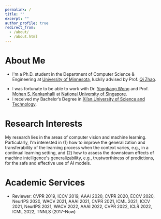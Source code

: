```yaml
---
permalink: /
title: ""
excerpt: ""
author_profile: true
redirect_from: 
  - /about/
  - /about.html
---
```


# About Me
* I'm a Ph.D. student in the Department of Computer Science & Engineering at [University of Minnesota](https://twin-cities.umn.edu/), luckily advised by Prof. [Qi Zhao](https://www-users.cse.umn.edu/~qzhao/).
<!-- * My research interests lie in the general area of machine learning, particularly in deep learning, reinforcement learning and probabilistic inference, as well as their applications in generative modeling, sequential decision making under uncertainty, multi-task and meta-learning, and multi-agent systems. -->
* I was fortunate to be able to work with Dr. [Yongkang Wong](https://sites.google.com/site/yongkangwong/) and Prof. [Mohan S. Kankanhalli](https://www.comp.nus.edu.sg/~mohan/) at [National University of Singapore](https://www.nus.edu.sg/). 
* I received my Bachelor’s Degree in [Xi’an University of Science and Technology](https://en.xust.edu.cn/). 

# Research Interests
My research lies in the areas of computer vision and machine learning. Particularly, I'm interested in (1) how to improve the generalization and transferability of the learning process when the context varies, e.g., in a continual learning setting, and (2) how to assess the downsteam effects of machine intelligence's generalizability, e.g., trustworthiness of predictions, for the safe and effective use of AI models.

# Academic Services
* Reviewer: CVPR 2019, ICCV 2019, AAAI 2020, CVPR 2020, ECCV 2020, NeurIPS 2020, WACV 2021, AAAI 2021, CVPR 2021, ICML 2021, ICCV 2021, NeurIPS 2021, WACV 2022, AAAI 2022, CVPR 2022, ICLR 2022, ICML 2022, TNNLS (2017-Now)
